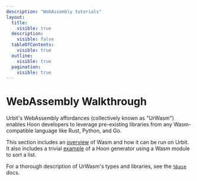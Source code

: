 ```yaml
---
description: "WebAssembly tutorials"
layout:
  title:
    visible: true
  description:
    visible: false
  tableOfContents:
    visible: true
  outline:
    visible: true
  pagination:
    visible: true
---
```


# WebAssembly Walkthrough

Urbit's WebAssembly affordances (collectively known as "UrWasm") enables Hoon developers to leverage pre-existing libraries from any Wasm-compatible language like Rust, Python, and Go.

This section includes an [overview](./overview.md) of Wasm and how it can be run on Urbit. It also includes a trivial [example](./generator.md) of a Hoon generator using a Wasm module to sort a list.

For a thorough description of UrWasm's types and libraries, see the [`%base`](../../urbit-os/base/wasm/README.md) docs.

